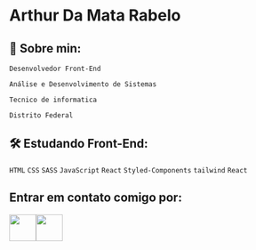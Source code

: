 # Arthur Da Mata Rabelo

## 🚀 Sobre min:

`Desenvolvedor Front-End`

`Análise e Desenvolvimento de Sistemas`
   
`Tecnico de informatica`

`Distrito Federal`

## 🛠 Estudando Front-End: 

`HTML` `CSS` `SASS` `JavaScript` `React` `Styled-Components` `tailwind` `React`

## Entrar em contato comigo por:


<a href="https://www.linkedin.com/in/arthur-da-mata-rabelo-5663871b6"><img width="48px" src="https://img.icons8.com/wired/64/000000/linkedin--v1.png" /></a><a href="https://api.whatsapp.com/send?phone=5561995022477"><img width="48px" src="https://img.icons8.com/wired/64/000000/whatsapp.png" /></a>